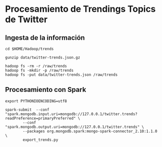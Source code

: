 # Procesamiento de Trendings Topics de Twitter

## Ingesta de la información

```
cd $HOME/Hadoop/trends

gunzip data/twitter-trends.json.gz

hadoop fs -rm -r /raw/trends
hadoop fs -mkdir -p /raw/trends
hadoop fs -put data/twitter-trends.json /raw/trends
```

## Procesamiento con Spark

```
export PYTHONIOENCODING=utf8

spark-submit  --conf "spark.mongodb.input.uri=mongodb://127.0.0.1/twitter.trends?readPreference=primaryPreferred" \
        --conf "spark.mongodb.output.uri=mongodb://127.0.0.1/twitter.trends" \
        --packages org.mongodb.spark:mongo-spark-connector_2.10:1.1.0 \
        export_trends.py
```